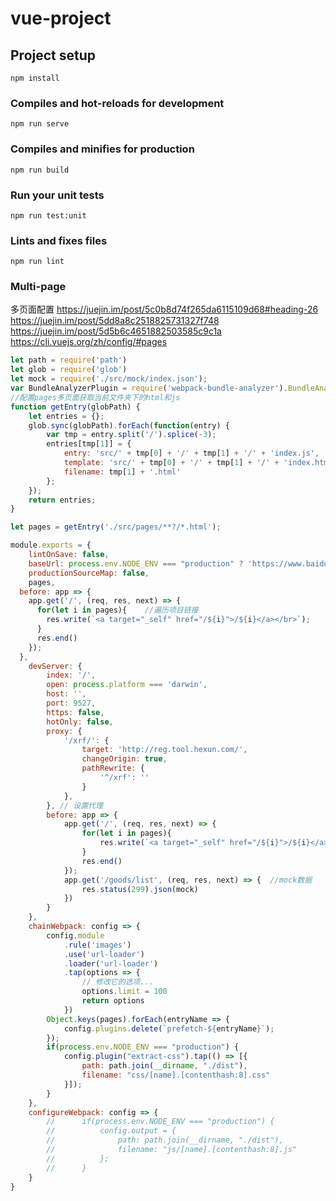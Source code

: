 # vue-project

## Project setup
```
npm install
```

### Compiles and hot-reloads for development
```
npm run serve
```

### Compiles and minifies for production
```
npm run build
```

### Run your unit tests
```
npm run test:unit
```

### Lints and fixes files
```
npm run lint
```

### Multi-page
多页面配置
https://juejin.im/post/5c0b8d74f265da6115109d68#heading-26
https://juejin.im/post/5dd8a8c2518825731327f748
https://juejin.im/post/5d5b6c4651882503585c9c1a
https://cli.vuejs.org/zh/config/#pages

``` javascript
let path = require('path')
let glob = require('glob')
let mock = require('./src/mock/index.json');
var BundleAnalyzerPlugin = require('webpack-bundle-analyzer').BundleAnalyzerPlugin;
//配置pages多页面获取当前文件夹下的html和js
function getEntry(globPath) {
	let entries = {};
	glob.sync(globPath).forEach(function(entry) {
		var tmp = entry.split('/').splice(-3);
		entries[tmp[1]] = {
			entry: 'src/' + tmp[0] + '/' + tmp[1] + '/' + 'index.js',
			template: 'src/' + tmp[0] + '/' + tmp[1] + '/' + 'index.html',
			filename: tmp[1] + '.html'
		};
	});
	return entries;
}

let pages = getEntry('./src/pages/**?/*.html');

module.exports = {
	lintOnSave: false, 
	baseUrl: process.env.NODE_ENV === "production" ? 'https://www.baidu.com/' : '/',
	productionSourceMap: false,
	pages,
  before: app => {     
    app.get('/', (req, res, next) => {
      for(let i in pages){    //遍历项目链接
        res.write(`<a target="_self" href="/${i}">/${i}</a></br>`);
      }
      res.end()
    });
  },
	devServer: {
		index: '/', 
		open: process.platform === 'darwin',
		host: '',
		port: 9527,
		https: false,
		hotOnly: false,
		proxy: {
			'/xrf/': {
				target: 'http://reg.tool.hexun.com/',
				changeOrigin: true,
				pathRewrite: {
					'^/xrf': ''
				}
			},
		}, // 设置代理
		before: app => {     
			app.get('/', (req, res, next) => {
				for(let i in pages){
					res.write(`<a target="_self" href="/${i}">/${i}</a></br>`);
				}
				res.end()
			});
			app.get('/goods/list', (req, res, next) => {  //mock数据
				res.status(299).json(mock)
			})
		}
	},
	chainWebpack: config => {
		config.module
			.rule('images')
			.use('url-loader')
			.loader('url-loader')
			.tap(options => {
				// 修改它的选项...
				options.limit = 100
				return options
			})
		Object.keys(pages).forEach(entryName => {
			config.plugins.delete(`prefetch-${entryName}`);
		});
		if(process.env.NODE_ENV === "production") {
			config.plugin("extract-css").tap(() => [{
				path: path.join(__dirname, "./dist"),
				filename: "css/[name].[contenthash:8].css"
			}]);
		}
	},
	configureWebpack: config => {
		//		if(process.env.NODE_ENV === "production") {
		//			config.output = {
		//				path: path.join(__dirname, "./dist"),
		//				filename: "js/[name].[contenthash:8].js"			
		//			};
		//		}
	}
}

```